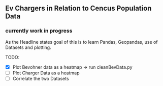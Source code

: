 ## Ev Chargers in Relation to Cencus Population Data
### currently work in progress

As the Headline states goal of this is to learn Pandas, Geopandas, use of Datasets and plotting.

TODO:
- [X] Plot Bevohner data as a heatmap -> run cleanBevData.py
- [ ] Plot Charger Data as a heatmap
- [ ] Correlate the two Datasets
